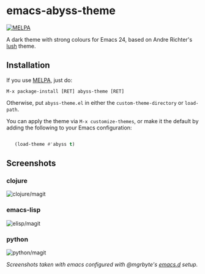 # emacs-abyss-theme #

[![MELPA](http://melpa.org/packages/abyss-theme-badge.svg)](http://melpa.org/#/abyss-theme)

A dark theme with strong colours for Emacs 24, based on Andre
Richter's [lush][2] theme.

## Installation ##

If you use [MELPA][1], just do:

   `M-x package-install [RET] abyss-theme [RET]`

Otherwise, put `abyss-theme.el` in either the
`custom-theme-directory` or `load-path`.

You can apply the theme via `M-x customize-themes`, or make it the
default by adding the following to your Emacs configuration:

```lisp

   (load-theme #'abyss t)
```

## Screenshots ##

### clojure ###

![clojure/magit](../master/img/screen-clojure-mode-plus-magit-active-window-mode-line-hilite.png?raw=true "clojure/magit")

### emacs-lisp ###

![elisp/magit](../master/img/screen-emacs-lisp-plus-magit-vsplit.png?raw=true "elisp/magit")

### python ###

![python/magit](../master/img/screen-python-magit-hilite-options.png?raw=true "python/magit")

*Screenshots taken with emacs configured with @mgrbyte's [emacs.d][3] setup.*

[1]: http://melpa.milkbox.net/
[2]: https://github.com/andre-richter/emacs-lush-theme
[3]: https://github.com/mgrbyte/emacs.d

